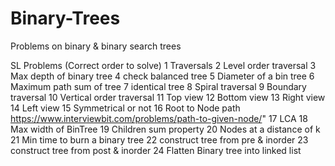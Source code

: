 # Binary-Trees
Problems on binary &amp; binary search trees

SL  Problems (Correct order to solve)
1	Traversals
2	Level order traversal
3	Max depth of binary tree
4	check balanced tree
5	Diameter of a bin tree
6	Maximum path sum of tree
7	identical tree
8	Spiral traversal
9	Boundary traversal
10	Vertical order traversal
11	Top view 
12	Bottom view
13	Right view
14	Left view
15	Symmetrical or not
16	Root to Node path
    https://www.interviewbit.com/problems/path-to-given-node/"
17	LCA 
18	Max width of BinTree
19	Children sum property
20	Nodes at a distance of k
21	Min time to burn a binary tree
22	construct tree from pre & inorder
23	construct tree from post & inorder
24	Flatten Binary tree into linked list
